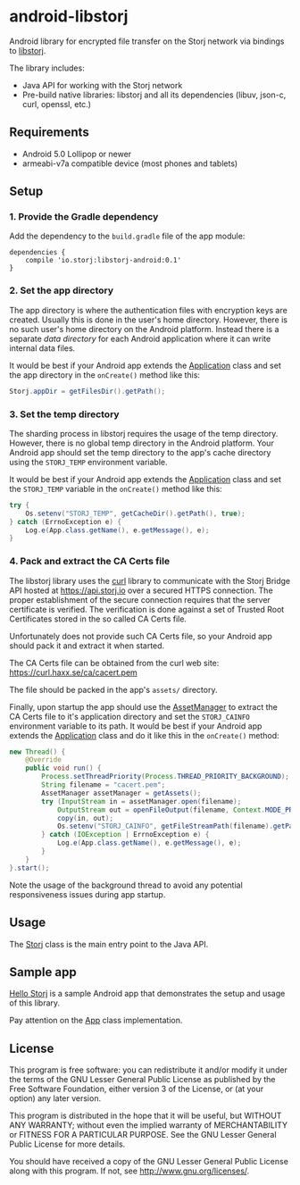 # android-libstorj

Android library for encrypted file transfer on the Storj network via bindings to [libstorj](https://github.com/Storj/libstorj).

The library includes:

* Java API for working with the Storj network
* Pre-build native libraries: libstorj and all its dependencies (libuv, json-c, curl, openssl, etc.)

## Requirements

* Android 5.0 Lollipop or newer
* armeabi-v7a compatible device (most phones and tablets)

## Setup

### 1. Provide the Gradle dependency

Add the dependency to the `build.gradle` file of the app module:

```
dependencies {
    compile 'io.storj:libstorj-android:0.1'
}
```

### 2. Set the app directory

The app directory is where the authentication files with encryption keys are created. Usually this is done in the user's home directory. However, there is no such user's home directory on the Android platform. Instead there is a separate _data directory_ for each Android application where it can write internal data files.

It would be best if your Android app extends the [Application](https://developer.android.com/reference/android/app/Application.html) class and set the app directory in the `onCreate()` method like this:

```java
Storj.appDir = getFilesDir().getPath();
```

### 3. Set the temp directory

The sharding process in libstorj requires the usage of the temp directory. However, there is no global temp directory in the Android platform. Your Android app should set the temp directory to the app's cache directory using the `STORJ_TEMP` environment variable.

It would be best if your Android app extends the [Application](https://developer.android.com/reference/android/app/Application.html) class and set the `STORJ_TEMP` variable in the `onCreate()` method like this:

```java
try {
    Os.setenv("STORJ_TEMP", getCacheDir().getPath(), true);
} catch (ErrnoException e) {
    Log.e(App.class.getName(), e.getMessage(), e);
}
```

### 4. Pack and extract the CA Certs file

The libstorj library uses the [curl](https://curl.haxx.se/) library to communicate with the Storj Bridge API hosted at https://api.storj.io over a secured HTTPS connection. The proper establishment of the secure connection requires that the server certificate is verified. The verification is done against a set of Trusted Root Certificates stored in the so called CA Certs file.
  
Unfortunately does not provide such CA Certs file, so your Android app should pack it and extract it when started.

The CA Certs file can be obtained from the curl web site: https://curl.haxx.se/ca/cacert.pem

The file should be packed in the app's `assets/` directory.

Finally, upon startup the app should use the [AssetManager](https://developer.android.com/reference/android/content/res/AssetManager.html) to extract the CA Certs file to it's application directory and set the `STORJ_CAINFO` environment variable to its path. It would be best if your Android app extends the [Application](https://developer.android.com/reference/android/app/Application.html) class and do it like this in the `onCreate()` method:

```java
new Thread() {
    @Override
    public void run() {
        Process.setThreadPriority(Process.THREAD_PRIORITY_BACKGROUND);
        String filename = "cacert.pem";
        AssetManager assetManager = getAssets();
        try (InputStream in = assetManager.open(filename);
            OutputStream out = openFileOutput(filename, Context.MODE_PRIVATE)) {
            copy(in, out);
            Os.setenv("STORJ_CAINFO", getFileStreamPath(filename).getPath(), true);
        } catch (IOException | ErrnoException e) {
            Log.e(App.class.getName(), e.getMessage(), e);
        }
    }
}.start();
```

Note the usage of the background thread to avoid any potential responsiveness issues during app startup.

## Usage

The [Storj](https://github.com/Storj/android-libstorj/blob/master/libstorj/src/main/java/io/storj/libstorj/Storj.java) class is the main entry point to the Java API.

## Sample app

[Hello Storj](https://github.com/kaloyan-raev/hello-storj) is a sample Android app that demonstrates the setup and usage of this library.

Pay attention on the [App](https://github.com/kaloyan-raev/hello-storj/blob/master/app/src/main/java/name/raev/kaloyan/hellostorj/App.java) class implementation.

## License

This program is free software: you can redistribute it and/or modify it under the terms of the GNU Lesser General Public License as published by the Free Software Foundation, either version 3 of the License, or (at your option) any later version.

This program is distributed in the hope that it will be useful, but WITHOUT ANY WARRANTY; without even the implied warranty of MERCHANTABILITY or FITNESS FOR A PARTICULAR PURPOSE. See the GNU Lesser General Public License for more details.

You should have received a copy of the GNU Lesser General Public License along with this program. If not, see http://www.gnu.org/licenses/.
